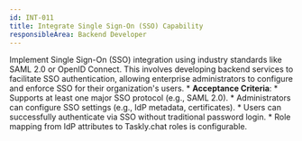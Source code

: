 ```yaml
---
id: INT-011
title: Integrate Single Sign-On (SSO) Capability
responsibleArea: Backend Developer
---
```

Implement Single Sign-On (SSO) integration using industry standards like SAML 2.0 or OpenID Connect. This involves developing backend services to facilitate SSO authentication, allowing enterprise administrators to configure and enforce SSO for their organization's users.    *   **Acceptance Criteria**:
    *   Supports at least one major SSO protocol (e.g., SAML 2.0).
    *   Administrators can configure SSO settings (e.g., IdP metadata, certificates).
    *   Users can successfully authenticate via SSO without traditional password login.
    *   Role mapping from IdP attributes to Taskly.chat roles is configurable.
